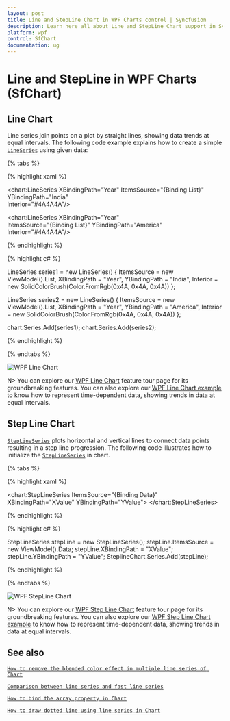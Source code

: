 ```yaml
---
layout: post
title: Line and StepLine Chart in WPF Charts control | Syncfusion
description: Learn here all about Line and StepLine Chart support in Syncfusion® WPF Charts (SfChart) control and more.
platform: wpf
control: SfChart
documentation: ug
---
```


# Line and StepLine in WPF Charts (SfChart)

## Line Chart

Line series join points on a plot by straight lines, showing data trends at equal intervals. The following code example explains how to create a simple [`LineSeries`](https://help.syncfusion.com/cr/wpf/Syncfusion.UI.Xaml.Charts.LineSeries.html#) using given data:

{% tabs %}

{% highlight xaml %}

<chart:LineSeries XBindingPath="Year"
                  ItemsSource="{Binding List}" 
                  YBindingPath="India"               
                  Interior="#4A4A4A"/>

<chart:LineSeries XBindingPath="Year"     
                  ItemsSource="{Binding List}" 
                  YBindingPath="America"               
                  Interior="#4A4A4A"/>

{% endhighlight %}

{% highlight c# %}

LineSeries series1 = new LineSeries()
{
    ItemsSource = new ViewModel().List,
    XBindingPath = "Year",
    YBindingPath = "India",
    Interior = new SolidColorBrush(Color.FromRgb(0x4A, 0x4A, 0x4A))
};

LineSeries series2 = new LineSeries()
{
    ItemsSource = new ViewModel().List,
    XBindingPath = "Year",
    YBindingPath = "America",
    Interior = new SolidColorBrush(Color.FromRgb(0x4A, 0x4A, 0x4A))
};

chart.Series.Add(series1);
chart.Series.Add(series2);

{% endhighlight %}

{% endtabs %}

![WPF Line Chart](Series_images/wpf-line-chart.png)

N> You can explore our [WPF Line Chart](https://www.syncfusion.com/wpf-controls/charts/wpf-line-chart) feature tour page for its groundbreaking features. You can also explore our [WPF Line Chart example](https://github.com/syncfusion/wpf-demos/blob/master/chart/Views/Basic%20Charts/Line.xaml) to know how to represent time-dependent data, showing trends in data at equal intervals.

## Step Line Chart

[`StepLineSeries`](https://help.syncfusion.com/cr/wpf/Syncfusion.UI.Xaml.Charts.StepLineSeries.html) plots horizontal and vertical lines to connect data points resulting in a step line progression. The following code illustrates how to initialize the [`StepLineSeries`](https://help.syncfusion.com/cr/wpf/Syncfusion.UI.Xaml.Charts.StepLineSeries.html) in chart.

{% tabs %}

{% highlight xaml %}

<chart:StepLineSeries ItemsSource="{Binding Data}"  
                      XBindingPath="XValue" 
                      YBindingPath="YValue">
</chart:StepLineSeries>

{% endhighlight %}

{% highlight c# %}

StepLineSeries stepLine = new StepLineSeries();
stepLine.ItemsSource = new ViewModel().Data;
stepLine.XBindingPath = "XValue";
stepLine.YBindingPath = "YValue";
SteplineChart.Series.Add(stepLine);

{% endhighlight %}

{% endtabs %}

![WPF StepLine Chart](Series_images/wpf-stepline-chart.png)

N> You can explore our [WPF Step Line Chart](https://www.syncfusion.com/wpf-controls/charts/wpf-step-line-chart) feature tour page for its groundbreaking features. You can also explore our [WPF Step Line Chart example](https://github.com/syncfusion/wpf-demos/blob/master/chart/Views/Basic%20Charts/StepLine.xaml) to know how to represent time-dependent data, showing trends in data at equal intervals.

## See also

[`How to remove the blended color effect in multiple line series of Chart`](https://www.syncfusion.com/kb/10463/how-to-remove-the-blended-color-effect-in-multiple-line-series-of-sfchart)

[`Comparison between line series and fast line series`](https://www.syncfusion.com/kb/6609/comparison-between-line-series-and-fast-line-series)

[`How to bind the array property in Chart`](https://www.syncfusion.com/kb/4923/how-to-bind-the-array-property-in-sfchart)

[`How to draw dotted line using line series in Chart`](https://www.syncfusion.com/kb/2550/how-to-draw-dotted-line-using-line-series-in-sfchart)